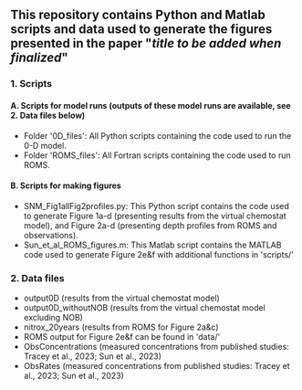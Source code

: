 ## This repository contains Python and Matlab scripts and data used to generate the figures presented in the paper "*title to be added when finalized*"

### 1. Scripts
#### A. Scripts for model runs (outputs of these model runs are available, see 2. Data files below)
- Folder '0D_files':
  All Python scripts containing the code used to run the 0-D model.
- Folder 'ROMS_files':
  All Fortran scripts containing the code used to run ROMS.
#### B. Scripts for making figures
- SNM_Fig1allFig2profiles.py:
  This Python script contains the code used to generate Figure 1a-d (presenting results from the virtual chemostat model), and Figure 2a-d (presenting depth profiles from ROMS and observations).
- Sun_et_al_ROMS_figures.m:
  This Matlab script contains the MATLAB code used to generate Figure 2e&f
  with additional functions in 'scripts/'
  

### 2. Data files
- output0D (results from the virtual chemostat model)
- output0D_withoutNOB (results from the virtual chemostat model excluding NOB)
- nitrox_20years (results from ROMS for Figure 2a&c)
- ROMS output for Figure 2e&f can be found in 'data/'
- ObsConcentrations (measured concentrations from published studies: Tracey et al., 2023; Sun et al., 2023)
- ObsRates (measured concentrations from published studies: Tracey et al., 2023; Sun et al., 2023)
